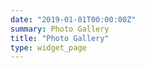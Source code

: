 ```yaml
---
date: "2019-01-01T00:00:00Z"
summary: Photo Gallery
title: "Photo Gallery"
type: widget_page
---
```



